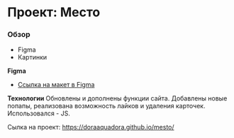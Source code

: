 # Проект: Место

### Обзор

* Figma
* Картинки

**Figma**

* [Ссылка на макет в Figma](https://www.figma.com/file/bjyvbKKJN2naO0ucURl2Z0/JavaScript.-Sprint-5?node-id=0%3A1)

**Технологии**
Обновлены и дополнены функции сайта.
Добавлены новые попапы, реализована возможность лайков и удаления карточек.
Использовался - JS.

Сылка на проект:  https://doraaquadora.github.io/mesto/


